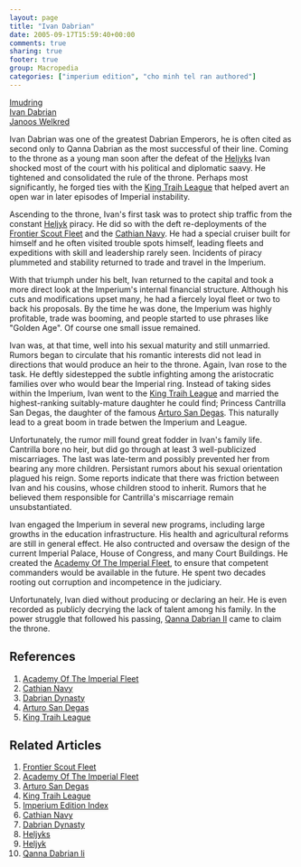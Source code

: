 ```yaml
---
layout: page
title: "Ivan Dabrian"
date: 2005-09-17T15:59:40+00:00
comments: true
sharing: true
footer: true
group: Macropedia
categories: ["imperium edition", "cho minh tel ran authored"]
---
```


<div class='row'>
	<div class='col-md-4'><a href='/macropedia/imudring'>Imudring</a></div>
	<div class='col-md-4'><a href='/macropedia/ivan-dabrian'>Ivan Dabrian</a></div>
	<div class='col-md-4'><a href='/macropedia/janoos-welkred'>Janoos Welkred</a></div>
</div>


Ivan Dabrian was one of the greatest Dabrian Emperors, he is often cited as second only to Qanna Dabrian as the most successful of their line. Coming to the throne as a young man soon after the defeat of the [Heljyks](/macropedia/heljyks) Ivan shocked most of the court with his political and diplomatic saavy.  He tightened and consolidated the rule of the throne. Perhaps most significantly, he forged ties with the [King Traih League](/macropedia/king-traih-league) that helped avert an open war in later episodes of Imperial instability. 

Ascending to the throne, Ivan's first task was to protect ship traffic from the constant [Heljyk](/macropedia/heljyks) piracy. He did so with the deft re-deployments of the [Frontier Scout Fleet](/macropedia/frontier-scout-fleet) and the [Cathian Navy](/macropedia/cathian-navy). He had a special cruiser built for himself and he often visited trouble spots himself, leading fleets and expeditions with skill and leadership rarely seen. Incidents of piracy plummeted and stability returned to trade and travel in the Imperium.

With that triumph under his belt, Ivan returned to the capital and took a more direct look at the Imperium's internal financial structure. Although his cuts and modifications upset many, he had a fiercely loyal fleet or two to back his proposals. By the time he was done, the Imperium was highly profitable, trade was booming, and people started to use phrases like "Golden Age". Of course one small issue remained.

Ivan was, at that time, well into his sexual maturity and still unmarried. Rumors began to circulate that his romantic interests did not lead in directions that would produce an heir to the throne. Again, Ivan rose to the task. He deftly sidestepped the subtle infighting among the aristocratic families over who would bear the Imperial ring. Instead of taking sides within the Imperium, Ivan went to the [King Traih League](/macropedia/king-traih-league) and married the highest-ranking suitably-mature daughter he could find; Princess Cantrilla San Degas, the daughter of the famous [Arturo San Degas](/macropedia/arturo-san-degas). This naturally lead to a great boom in trade betwen the Imperium and League.

Unfortunately, the rumor mill found great fodder in Ivan's family life. Cantrilla bore no heir, but did go through at least 3 well-publicized miscarriages. The last was late-term and possibly prevented her from bearing any more children. Persistant rumors about his sexual orientation plagued his reign. Some reports indicate that there was friction between Ivan and his cousins, whose children stood to inherit. Rumors that he believed them responsible for Cantrilla's miscarriage remain unsubstantiated.

Ivan engaged the Imperium in several new programs, including large growths in the education infrastructure. His health and agricultural reforms are still in general effect. He also contructed and oversaw the design of the current Imperial Palace, House of Congress, and many Court Buildings. He created the [Academy Of The Imperial Fleet](/macropedia/academy-of-the-imperial-fleet), to ensure that competent commanders would be available in the future. He spent two decades rooting out corruption and incompetence in the judiciary. 

Unfortunately, Ivan died without producing or declaring an heir. He is even recorded as publicly  decrying the lack of talent among his family. In the power struggle that followed his passing, [Qanna Dabrian II](/macropedia/qanna-dabrian-two) came to claim the throne.

## References
1. [Academy Of The Imperial Fleet](/macropedia/academy-of-the-imperial-fleet)
1. [Cathian Navy](/macropedia/cathian-navy)
1. [Dabrian Dynasty](/macropedia/dabrian-dynasty)
1. [Arturo San Degas](/macropedia/arturo-san-degas)
1. [King Traih League](/macropedia/king-traih-league)

## Related Articles

1. [Frontier Scout Fleet](/macropedia/frontier-scout-fleet)
2. [Academy Of The Imperial Fleet](/macropedia/academy-of-the-imperial-fleet)
3. [Arturo San Degas](/macropedia/arturo-san-degas)
4. [King Traih League](/macropedia/king-traih-league)
5. [Imperium Edition Index](/macropedia/imperium-edition-index)
6. [Cathian Navy](/macropedia/cathian-navy)
7. [Dabrian Dynasty](/macropedia/dabrian-dynasty)
8. [Heljyks](/macropedia/heljyks)
9. [Heljyk](/macropedia/heljyks)
10. [Qanna Dabrian Ii](/macropedia/qanna-dabrian-two)


 
